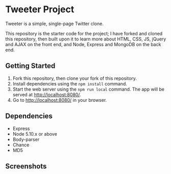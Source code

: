 # Tweeter Project

Tweeter is a simple, single-page Twitter clone.

This repository is the starter code for the project; I have forked and cloned this repository, then built upon it to learn more about HTML, CSS, JS, jQuery and AJAX on the front end, and Node, Express and MongoDB on the back end.

## Getting Started

1. Fork this repository, then clone your fork of this repository.
2. Install dependencies using the `npm install` command.
3. Start the web server using the `npm run local` command. The app will be served at <http://localhost:8080/>.
4. Go to <http://localhost:8080/> in your browser.

## Dependencies

- Express
- Node 5.10.x or above
- Body-parser
- Chance
- MD5

## Screenshots